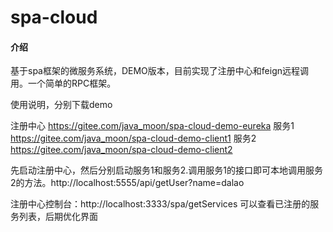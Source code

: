 # spa-cloud

#### 介绍
基于spa框架的微服务系统，DEMO版本，目前实现了注册中心和feign远程调用。一个简单的RPC框架。

使用说明，分别下载demo  

注册中心 https://gitee.com/java_moon/spa-cloud-demo-eureka
服务1   https://gitee.com/java_moon/spa-cloud-demo-client1
服务2   https://gitee.com/java_moon/spa-cloud-demo-client2

先启动注册中心，然后分别启动服务1和服务2.调用服务1的接口即可本地调用服务2的方法。http://localhost:5555/api/getUser?name=dalao

注册中心控制台：http://localhost:3333/spa/getServices   可以查看已注册的服务列表，后期优化界面


